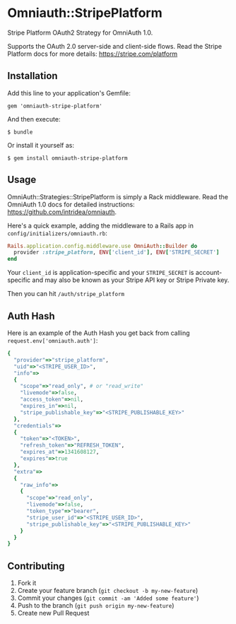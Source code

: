 # Omniauth::StripePlatform

Stripe Platform OAuth2 Strategy for OmniAuth 1.0.

Supports the OAuth 2.0 server-side and client-side flows.
Read the Stripe Platform docs for more details: https://stripe.com/platform

## Installation

Add this line to your application's Gemfile:

    gem 'omniauth-stripe-platform'

And then execute:

    $ bundle

Or install it yourself as:

    $ gem install omniauth-stripe-platform

## Usage

OmniAuth::Strategies::StripePlatform is simply a Rack middleware. Read the OmniAuth
1.0 docs for detailed instructions: https://github.com/intridea/omniauth.

Here's a quick example, adding the middleware to a Rails app in
`config/initializers/omniauth.rb`:

```ruby
Rails.application.config.middleware.use OmniAuth::Builder do
  provider :stripe_platform, ENV['client_id'], ENV['STRIPE_SECRET']
end
```

Your `client_id` is application-specific and your `STRIPE_SECRET` is account-specific and may also be known as your Stripe API key or Stripe Private key.

Then you can hit `/auth/stripe_platform`

## Auth Hash

Here is an example of the Auth Hash you get back from calling `request.env['omniauth.auth']`:

```ruby
{
  "provider"=>"stripe_platform",
  "uid"=>"<STRIPE_USER_ID>",
  "info"=>
  {
    "scope"=>"read_only", # or "read_write"
    "livemode"=>false,
    "access_token"=>nil,
    "expires_in"=>nil,
    "stripe_publishable_key"=>"<STRIPE_PUBLISHABLE_KEY>"
  },
  "credentials"=>
  {
    "token"=>"<TOKEN>",
    "refresh_token"=>"REFRESH_TOKEN",
    "expires_at"=>1341608127,
    "expires"=>true
  },
  "extra"=>
  {
    "raw_info"=>
    {
      "scope"=>"read_only",
      "livemode"=>false,
      "token_type"=>"bearer",
      "stripe_user_id"=>"<STRIPE_USER_ID>",
      "stripe_publishable_key"=>"<STRIPE_PUBLISHABLE_KEY>"
    }
  }
}
```

## Contributing

1. Fork it
2. Create your feature branch (`git checkout -b my-new-feature`)
3. Commit your changes (`git commit -am 'Added some feature'`)
4. Push to the branch (`git push origin my-new-feature`)
5. Create new Pull Request

